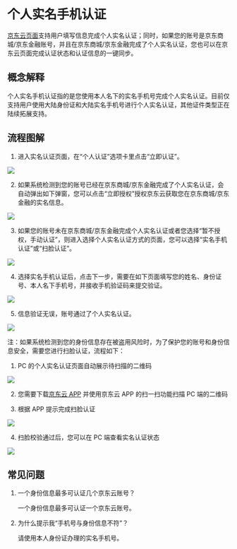 # 个人实名手机认证
[京东云页面](https://realname.jdcloud.com/account/verify)支持用户填写信息完成个人实名认证；同时，如果您的账号是京东商城/京东金融账号，并且在京东商城/京东金融完成了个人实名认证，您也可以在京东云页面完成认证状态和认证信息的一键同步。
## 概念解释
个人实名手机认证指的是您使用本人名下的实名手机号完成个人实名认证。目前仅支持用户使用大陆身份证和大陆实名手机号进行个人实名认证，其他证件类型正在陆续拓展支持。

## 流程图解
1. 进入实名认证页面，在“个人认证”选项卡里点击“立即认证”。

![](../../../image/User/personal/%E9%A6%96%E9%A1%B5.png)

2. 如果系统检测到您的账号已经在京东商城/京东金融完成了个人实名认证，会自动弹出如下弹窗，您可以点击“立即授权”授权京东云获取您在京东商城/京东金融的实名信息。

![](../../../image/User/personal/%E7%AB%8B%E5%8D%B3%E6%8E%88%E6%9D%83.png)

3. 如果您的账号未在京东商城/京东金融完成个人实名认证或者您选择“暂不授权，手动认证”，则进入选择个人实名认证方式的页面，您可以选择“实名手机认证”或“扫脸认证”。

![](../../../image/User/face/%E9%80%89%E6%8B%A9%E6%89%8B%E6%9C%BA%E5%AE%9E%E5%90%8D.png)


4. 选择实名手机认证后，点击下一步，需要在如下页面填写您的姓名、身份证号、本人名下手机号，并接收手机验证码来提交验证。

![](../../../image/User/personal/%E5%A1%AB%E5%86%991.png)


5. 信息验证无误，账号通过了个人实名认证。

![](../../../image/User/personal/%E8%AE%A4%E8%AF%81%E6%88%90%E5%8A%9F.png)


注：如果系统检测到您的身份信息存在被盗用风险时，为了保护您的账号和身份信息安全，需要您进行扫脸认证，流程如下：


1. PC 的个人实名认证页面自动展示待扫描的二维码

![](../../../image/User/personal/%E4%BA%8C%E7%BB%B4%E7%A0%8111.jpg)

2. 您需要下载[京东云 APP](https://console.jdcloud.com/download) 并使用京东云 APP 的扫一扫功能扫描 PC 端的二维码

3. 根据 APP 提示完成扫脸认证

![](../../../image/User/personal/%E6%89%AB%E8%84%B8.jpg)

4. 扫脸校验通过后，您可以在 PC 端查看实名认证状态

![](../../../image/User/face/%E5%AE%8C%E6%88%90.png)



## 常见问题

1. 一个身份信息最多可认证几个京东云账号？

   一个身份信息最多可认证一个京东云账号。

2. 为什么提示我“手机号与身份信息不符”？

   请使用本人身份证办理的实名手机号。



